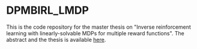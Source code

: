 # DPMBIRL_LMDP
This is the code repository for the master thesis on "Inverse reinforcement learning with linearly-solvable MDPs for multiple reward functions".
The abstract and the thesis is available [here](https://drive.google.com/file/d/1FpHSY_0dz_1oiuwNmmBzYzBgNtwkWp6j/view?usp=sharing).
